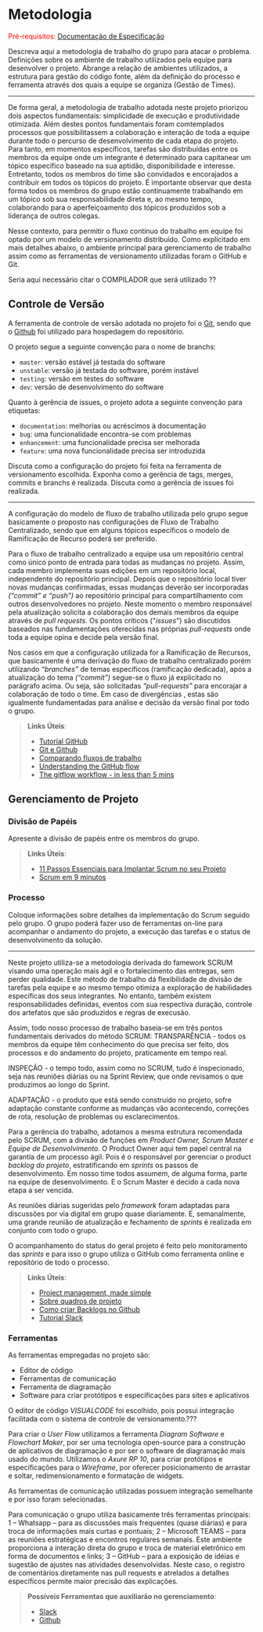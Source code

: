 
# Metodologia

<span style="color:red">Pré-requisitos: <a href="2-Especificação do Projeto.md"> Documentação de Especificação</a></span>

Descreva aqui a metodologia de trabalho do grupo para atacar o problema. Definições sobre os ambiente de trabalho utilizados pela  equipe para desenvolver o projeto. Abrange a relação de ambientes utilizados, a estrutura para gestão do código fonte, além da definição do processo e ferramenta através dos quais a equipe se organiza (Gestão de Times).

-------------
De forma geral, a metodologia de trabalho adotada neste projeto priorizou dois aspectos fundamentais: simplicidade de execução e produtividade otimizada. Além destes pontos fundamentais foram comtemplados processos que possibilitassem a colaboração e interação de toda a equipe durante todo o percurso de desenvolvimento de cada etapa do projeto. Para tanto, em momentos específicos, tarefas são distribuídas entre os membros da equipe onde um integrante é determinado para capitanear um tópico específico baseado na sua aptidão, disponibilidade e interesse. Entretanto, todos os membros do time são convidados e encorajados a contribuir em todos os tópicos do projeto. É importante observar que desta forma todos os membros do grupo estão continuamente trabalhando em um tópico sob sua responsabilidade direta e, ao mesmo tempo, colaborando para o aperfeiçoamento dos tópicos produzidos sob a liderança de outros colegas.

Nesse contexto, para permitir o fluxo contínuo do trabalho em equipe foi optado por um modelo de versionamento distribuído. Como explicitado em mais detalhes abaixo, o ambiente principal para gerenciamento de trabalho assim como as ferramentas de versionamento utilizadas foram o GitHub e Git.


Seria aqui necessário citar o COMPILADOR que será utilizado ??




## Controle de Versão

A ferramenta de controle de versão adotada no projeto foi o
[Git](https://git-scm.com/), sendo que o [Github](https://github.com)
foi utilizado para hospedagem do repositório.

O projeto segue a seguinte convenção para o nome de branchs:

- `master`: versão estável já testada do software
- `unstable`: versão já testada do software, porém instável
- `testing`: versão em testes do software
- `dev`: versão de desenvolvimento do software

Quanto à gerência de issues, o projeto adota a seguinte convenção para
etiquetas:

- `documentation`: melhorias ou acréscimos à documentação
- `bug`: uma funcionalidade encontra-se com problemas
- `enhancement`: uma funcionalidade precisa ser melhorada
- `feature`: uma nova funcionalidade precisa ser introduzida

Discuta como a configuração do projeto foi feita na ferramenta de versionamento escolhida. Exponha como a gerência de tags, merges, commits e branchs é realizada. Discuta como a gerência de issues foi realizada.


---------------
A configuração do modelo de fluxo de trabalho utilizada pelo grupo segue basicamente o proposto nas configurações de Fluxo de Trabalho Centralizado, sendo que em alguns tópicos específicos o modelo de Ramificação de Recurso poderá ser preferido.

Para o fluxo de trabalho centralizado a equipe usa um repositório central como único ponto de entrada para todas as mudanças no projeto. Assim, cada membro implementa suas edições em um repositório local, independente do repositório principal. Depois que o repositório local tiver novas mudanças confirmadas, essas mudanças deverão ser incorporadas _(“commit” e “push”)_ ao repositório principal para compartilhamento com outros desenvolvedores no projeto. Neste momento o membro responsável pela atualização solicita a colaboração dos demais membros da equipe através de _pull requests_. Os pontos críticos ("_issues_") são discutidos baseados nas fundamentações oferecidas nas próprias _pull-requests_ onde toda a equipe opina e decide pela versão final.

Nos casos em que a configuração utilizada for a Ramificação de Recursos, que basicamente é uma derivação do fluxo de trabalho centralizado porém utilizando _“branches”_ de temas específicos (ramificação dedicada), após a atualização do tema _(“commit”)_ segue-se o fluxo já explicitado no parágrafo acima. Ou seja, são solicitadas _“pull-requests”_ para encorajar a colaboração de todo o time. Em caso de divergências , estas são igualmente fundamentadas para análise e decisão da versão final por todo o grupo.





> **Links Úteis**:
> - [Tutorial GitHub](https://guides.github.com/activities/hello-world/)
> - [Git e Github](https://www.youtube.com/playlist?list=PLHz_AreHm4dm7ZULPAmadvNhH6vk9oNZA)
>  - [Comparando fluxos de trabalho](https://www.atlassian.com/br/git/tutorials/comparing-workflows)
> - [Understanding the GitHub flow](https://guides.github.com/introduction/flow/)
> - [The gitflow workflow - in less than 5 mins](https://www.youtube.com/watch?v=1SXpE08hvGs)

## Gerenciamento de Projeto

### Divisão de Papéis

Apresente a divisão de papéis entre os membros do grupo.

> **Links Úteis**:
> - [11 Passos Essenciais para Implantar Scrum no seu 
> Projeto](https://mindmaster.com.br/scrum-11-passos/)
> - [Scrum em 9 minutos](https://www.youtube.com/watch?v=XfvQWnRgxG0)

### Processo

Coloque  informações sobre detalhes da implementação do Scrum seguido pelo grupo. O grupo poderá fazer uso de ferramentas on-line para acompanhar o andamento do projeto, a execução das tarefas e o status de desenvolvimento da solução.

---------------
Neste projeto utiliza-se a metodologia derivada do famework SCRUM visando uma operação mais ágil e o fortalecimento das entregas, sem perder qualidade. Este método de trabalho dá flexibilidade de divisão de tarefas pela equipe e ao mesmo tempo otimiza a exploração de habilidades específicas dos seus integrantes. No entanto, também existem responsabilidades definidas, eventos com sua respectiva duração, controle dos artefatos que são produzidos e regras de execusão.

Assim, todo nosso processo de trabalho baseia-se em três pontos fundamentais derivados do método SCRUM:
TRANSPARÊNCIA - todos os membros da equipe têm conhecimento do que precisa ser feito, dos processos e do andamento do projeto, praticamente em tempo real.

INSPEÇÃO - o tempo todo, assim como no SCRUM, tudo é inspecionado, seja nas reuniões diárias ou na Sprint Review, que onde revisamos o que produzimos ao longo do Sprint.

ADAPTAÇÃO - o produto que está sendo construído no projeto, sofre adaptação constante conforme as mudanças vão acontecendo, correções de rota, resolução de problemas ou esclarecimentos.

Para a gerência do trabalho, adotamos a mesma estrutura recomendada pelo SCRUM, com a divisão de funções em _Product Owner, Scrum Master e Equipe de Desenvolvimento_. O Product Owner aqui tem papel central na garantia de um processo ágil. Pois é o responsável por gerenciar o product _backlog do projeto_, estratificando em _sprints_ os passos de desenvolvimento. Em nosso time todos assumem, de alguma forma, parte na equipe de desenvolvimento. E o Scrum Master é decido a cada nova etapa a ser vencida. 

As reuniões diárias sugeridas pelo _framework_ foram adaptadas para discussões por via digital em grupo quase diariamente. E, semanalmente, uma grande reunião de atualização e fechamento de _sprints_ é realizada em conjunto com todo o grupo.

O acompanhamento do status do geral projeto é feito pelo monitoramento das _sprints_ e para isso o grupo utiliza o GitHub como ferramenta online e repositório de todo o processo.
 
> **Links Úteis**:
> - [Project management, made simple](https://github.com/features/project-management/)
> - [Sobre quadros de projeto](https://docs.github.com/pt/github/managing-your-work-on-github/about-project-boards)
> - [Como criar Backlogs no Github](https://www.youtube.com/watch?v=RXEy6CFu9Hk)
> - [Tutorial Slack](https://slack.com/intl/en-br/)

### Ferramentas

As ferramentas empregadas no projeto são:

- Editor de código
- Ferramentas de comunicação
- Ferramenta de diagramação
- Software para criar protótipos e especificações para sites e aplicativos

O editor de código _VISUALCODE_ foi escolhido, pois possui integração facilitada com o sistema de controle de versionamento.???

Para criar o _User Flow_ utilizamos a ferramenta _Diagram Software_ e _Flowchart Maker_, por ser uma tecnologia open-source para a construção de aplicativos de diagramação e por ser o software de diagramação mais usado do mundo. Utilizamos o _Axure RP 10_, para criar protótipos e especificações para o _Wireframe_, por oferecer posicionamento de arrastar e soltar, redimensionamento e formatação de widgets.

As ferramentas de comunicação utilizadas possuem integração semelhante e por isso foram selecionadas.

Para comunicação o grupo utiliza basicamente três ferramentas principais:
1 – Whatsapp – para as discussões mais frequentes (quase diárias) e para troca de informações mais curtas e pontuais;
2 – Microsoft TEAMS – para as reuniões estratégicas e encontros regulares semanais. Este ambiente proporciona a interação direta do grupo e troca de material eletrônico em forma de documentos e links;
3 – GitHub – para a exposição de idéias e sugestão de ajustes nas atividades desenvolvidas. Neste caso, o registro de comentários diretamente nas pull requests e atrelados a detalhes específicos permite maior precisão das explicações.

 
> **Possíveis Ferramentas que auxiliarão no gerenciamento**: 
> - [Slack](https://slack.com/)
> - [Github](https://github.com/)
